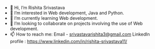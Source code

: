 - 👋 Hi, I’m Rishita Srivastava
- 👀 I’m interested in Web development, Java and Python.
- 🌱 I’m currently learning Web development.
- 💞️ I’m looking to collaborate on projects involving the use of Web development.
- 📫 How to reach me: Email - srivastavarishita3@gmail.com
                       LinkedIn profile : https://www.linkedin.com/in/rishita-srivastava11/

<!---
Rishita11/Rishita11 is a ✨ special ✨ repository because its `README.md` (this file) appears on your GitHub profile.
You can click the Preview link to take a look at your changes.
--->
